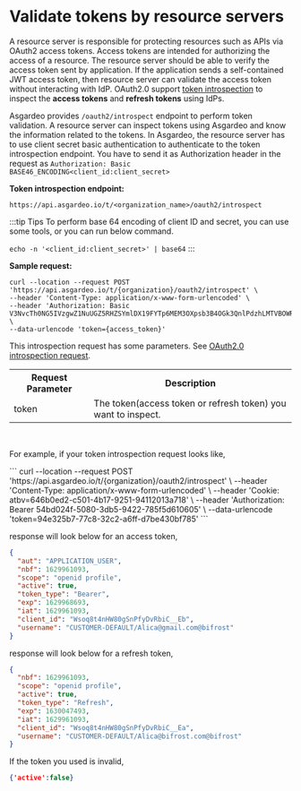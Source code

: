 # Validate tokens by resource servers

A resource server is responsible for protecting resources such as APIs via OAuth2 access tokens. Access tokens are intended for authorizing the access of a resource. 
The resource server should be able to verify the access token sent by application.  If the application sends a <a :href="$withBase('/references/app-settings/oidc-settings-for-app/#access-token')">self-contained JWT access token</a>, then resource server can validate the access token without interacting with IdP. OAuth2.0 support [token introspection](https://datatracker.ietf.org/doc/html/rfc7662) to inspect the **access tokens** and **refresh tokens** using IdPs. 

Asgardeo provides `/oauth2/introspect` endpoint to perform token validation. A resource server can inspect tokens using Asgardeo and know the information related to the tokens. In Asgardeo, the resource server has to use client secret basic authentication to authenticate to the token introspection endpoint. You have to send it as Authorization header in the request  as `Authorization: Basic BASE46_ENCODING<client_id:client_secret>`

**Token introspection endpoint:**

``` no-line-numbers
https://api.asgardeo.io/t/<organization_name>/oauth2/introspect
```

:::tip Tips
To perform base 64 encoding of client ID and secret, you can use some tools, or you can run below command.

`
echo -n '<client_id:client_secret>' | base64
`
:::

**Sample request:**

```
curl --location --request POST 'https://api.asgardeo.io/t/{organization}/oauth2/introspect' \
--header 'Content-Type: application/x-www-form-urlencoded' \
--header 'Authorization: Basic V3NvcTh0NG5IVzgwZ1NuUGZ5RHZSYmlDX19FYTp6MEM3OXpsb3B4OGk3QnlPdzhLMTVBOWRwbFlh' \
--data-urlencode 'token={access_token}'
```


This introspection request has some parameters. See [OAuth2.0 introspection request](https://datatracker.ietf.org/doc/html/rfc7662#section-2.1).
<table>
  <tr>
    <th>Request Parameter</th>
    <th>Description</th> 
  </tr>
   <tr>
      <td>token <Badge text="Required" type="mandatory"/></td>
      <td>The token(access token or refresh token) you want to inspect.</td>
    </tr>
</table>
<br>

For example, if your token introspection request looks like,


<CodeGroupItem title="cURL" active>
```
curl --location --request POST 'https://api.asgardeo.io/t/{organization}/oauth2/introspect' \
--header 'Content-Type: application/x-www-form-urlencoded' \
--header 'Cookie: atbv=646b0ed2-c501-4b17-9251-94112013a718' \
--header 'Authorization: Bearer 54bd024f-5080-3db5-9422-785f5d610605' \
--data-urlencode 'token=94e325b7-77c8-32c2-a6ff-d7be430bf785'
```
</CodeGroupItem>

<br>

response will look below for an access token,
```json
{
  "aut": "APPLICATION_USER",
  "nbf": 1629961093,
  "scope": "openid profile",
  "active": true,
  "token_type": "Bearer",
  "exp": 1629968693,
  "iat": 1629961093,
  "client_id": "Wsoq8t4nHW80gSnPfyDvRbiC__Eb",
  "username": "CUSTOMER-DEFAULT/Alica@gmail.com@bifrost"
}
```
response will look below for a refresh token,
```json
{
  "nbf": 1629961093,
  "scope": "openid profile",
  "active": true,
  "token_type": "Refresh",
  "exp": 1630047493,
  "iat": 1629961093,
  "client_id": "Wsoq8t4nHW80gSnPfyDvRbiC__Ea",
  "username": "CUSTOMER-DEFAULT/Alica@bifrost.com@bifrost"
}
```

If the token you used is invalid,

```json
{'active':false}
```

<br>
